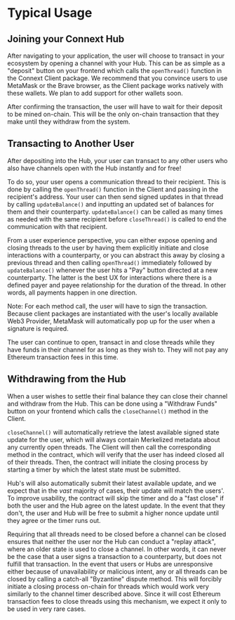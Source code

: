 # Typical Usage

## Joining your Connext Hub

After navigating to your application, the user will choose to transact in your ecosystem by opening a channel with your Hub. This can be as simple as a "deposit" button on your frontend which calls the `openThread()` function in the Connext Client package. We recommend that you convince users to use MetaMask or the Brave browser, as the Client package works natively with these wallets. We plan to add support for other wallets soon.

After confirming the transaction, the user will have to wait for their deposit to be mined on-chain. This will be the only on-chain transaction that they make until they withdraw from the system.

## Transacting to Another User

After depositing into the Hub, your user can transact to any other users who also have channels open with the Hub instantly and for free!

To do so, your user opens a communication thread to their recipient. This is done by calling the `openThread()` function in the Client and passing in the recipient's address. Your user can then send signed updates in that thread by calling `updateBalance()` and inputting an updated set of balances for them and their counterparty. `updateBalance()` can be called as many times as needed with the same recipient before `closeThread()` is called to end the communication with that recipient.

From a user experience perspective, you can either expose opening and closing threads to the user by having them explicitly initiate and close interactions with a counterparty, or you can abstract this away by closing a previous thread and then calling `openThread()` immediately followed by `updateBalance()` whenever the user hits a "Pay" button directed at a new counterparty. The latter is the best UX for interactions where there is a defined payer and payee relationship for the duration of the thread. In other words, all payments happen in one direction.

Note: For each method call, the user will have to sign the transaction. Because client packages are instantiated with the user's locally available Web3 Provider, MetaMask will automatically pop up for the user when a signature is required.

The user can continue to open, transact in and close threads while they have funds in their channel for as long as they wish to. They will not pay any Ethereum transaction fees in this time.

## Withdrawing from the Hub

When a user wishes to settle their final balance they can close their channel and withdraw from the Hub. This can be done using a "Withdraw Funds" button on your frontend which calls the `closeChannel()` method in the Client.

`closeChannel()` will automatically retrieve the latest available signed state update for the user, which will always contain Merkelized metadata about any currently open threads. The Client will then call the corresponding method in the contract, which will verify that the user has indeed closed all of their threads. Then, the contract will initiate the closing process by starting a timer by which the latest state must be submitted.

Hub's will also automatically submit their latest available update, and we expect that in the _vast_ majority of cases, their update will match the users'. To improve usability, the contract will skip the timer and do a "fast close" if both the user and the Hub agree on the latest update. In the event that they don't, the user and Hub will be free to submit a higher nonce update until they agree or the timer runs out.

Requiring that all threads need to be closed before a channel can be closed ensures that neither the user nor the Hub can conduct a "replay attack", where an older state is used to close a channel. In other words, it can never be the case that a user signs a transaction to a counterparty, but does not fulfill that transaction. In the event that users or Hubs are unresponsive either because of unavailability or malicious intent, any or all threads can be closed by calling a catch-all "Byzantine" dispute method. This will forcibly initiate a closing process on-chain for threads which would work very similarly to the channel timer described above. Since it will cost Ethereum transaction fees to close threads using this mechanism, we expect it only to be used in very rare cases.

